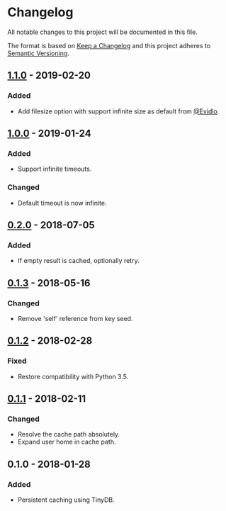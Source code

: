 # Changelog
All notable changes to this project will be documented in this file.

The format is based on [Keep a Changelog](http://keepachangelog.com/en/1.0.0/)
and this project adheres to [Semantic Versioning](http://semver.org/spec/v2.0.0.html).

## [1.1.0] - 2019-02-20
### Added
- Add filesize option with support infinite size as default from [@Evidlo](https://gitlab.com/Evidlo).

## [1.0.0] - 2019-01-24
### Added
- Support infinite timeouts.

### Changed
- Default timeout is now infinite.

## [0.2.0] - 2018-07-05
### Added
- If empty result is cached, optionally retry.

## [0.1.3] - 2018-05-16
### Changed
- Remove 'self' reference from key seed.

## [0.1.2] - 2018-02-28
### Fixed
- Restore compatibility with Python 3.5.

## [0.1.1] - 2018-02-11
### Changed
- Resolve the cache path absolutely.
- Expand user home in cache path.

## 0.1.0 - 2018-01-28
### Added
- Persistent caching using TinyDB.

[0.1.1]: https://gitlab.com/radek-sprta/cachalot/compare/v0.1.0...v0.1.1
[0.1.2]: https://gitlab.com/radek-sprta/cachalot/compare/v0.1.1...v0.1.2
[0.1.3]: https://gitlab.com/radek-sprta/cachalot/compare/v0.1.2...v0.1.3
[0.2.0]: https://gitlab.com/radek-sprta/cachalot/compare/v0.1.3...v0.2.0
[1.0.0]: https://gitlab.com/radek-sprta/cachalot/compare/v0.2.0...v1.0.0
[1.1.0]: https://gitlab.com/radek-sprta/cachalot/compare/v1.0.0...v1.1.0
